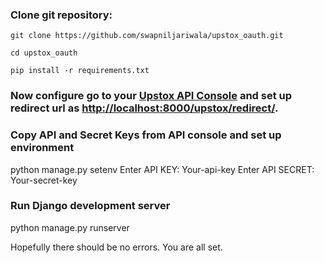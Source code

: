 ### Clone git repository:
```
git clone https://github.com/swapniljariwala/upstox_oauth.git

cd upstox_oauth

pip install -r requirements.txt
```

### Now configure go to your [Upstox API Console](https://developer.upstox.com/#/apps) and set up redirect url as [http://localhost:8000/upstox/redirect/](http://localhost:8000/upstox/redirect/).

### Copy API and Secret Keys from API console and set up environment

python manage.py setenv
Enter API KEY: Your-api-key
Enter API SECRET: Your-secret-key

### Run Django development server

python manage.py runserver

Hopefully there should be no errors. You are all set.
